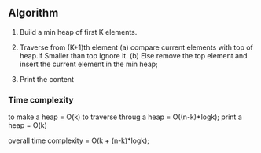 ## Algorithm

1. Build a min heap of first K elements.
2. Traverse from (K+1)th element
(a) compare current elements with top of heap.If Smaller than top Ignore it.
(b) Else remove the top element and insert the current element in the min heap;

3. Print the content

### Time complexity 
 to make a heap  = O(k)
 to traverse throug a heap = O((n-k)*logk);
print a heap = O(k)

overall time complexity = O(k + (n-k)*logk);
